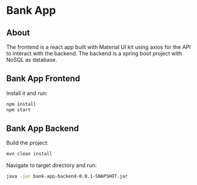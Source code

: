 # Bank App

## About

The frontend is a react app built with Material UI kit using axios for the API to interact with the backend.
The backend is a spring boot project with NoSQL as database.

## Bank App Frontend

Install it and run:

```sh
npm install
npm start
```

## Bank App Backend

Build the project:

```sh
mvn clean install
```

Navigate to target directory and run:

```sh
java -jar bank-app-backend-0.0.1-SNAPSHOT.jar
```